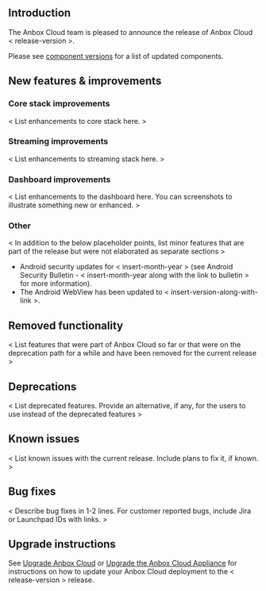 ## Introduction

The Anbox Cloud team is pleased to announce the release of Anbox Cloud < release-version >.

Please see [component versions](https://anbox-cloud.io/docs/reference/component-versions) for a list of updated components.

## New features & improvements

### Core stack improvements

< List enhancements to core stack here. >

### Streaming improvements

< List enhancements to streaming stack here. >

### Dashboard improvements

< List enhancements to the dashboard here. You can screenshots to illustrate something new or enhanced. >

### Other

< In addition to the below placeholder points, list minor features that are part of the release but were not elaborated as separate sections >

* Android security updates for < insert-month-year > (see Android Security Bulletin - < insert-month-year along with the link to bulletin > for more information).
* The Android WebView has been updated to < insert-version-along-with-link >.

## Removed functionality

< List features that were part of Anbox Cloud so far or that were on the deprecation path for a while and have been removed for the current release >

## Deprecations

< List deprecated features. Provide an alternative, if any, for the users to use instead of the deprecated features >

## Known issues

< List known issues with the current release. Include plans to fix it, if known. >

## Bug fixes

< Describe bug fixes in 1-2 lines. For customer reported bugs, include Jira or Launchpad IDs with links. >

## Upgrade instructions

See [Upgrade Anbox Cloud](https://anbox-cloud.io/docs/howto/update/upgrade-anbox) or [Upgrade the Anbox Cloud Appliance](https://anbox-cloud.io/docs/howto/update/upgrade-appliance) for instructions on how to update your Anbox Cloud deployment to the < release-version > release.
